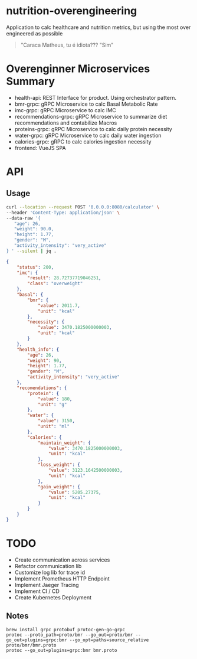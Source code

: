 # nutrition-overengineering
Application to calc healthcare and nutrition metrics, but using the most over engineered as possible

> "Caraca Matheus, tu é idiota??? 
> "Sim"


# Overenginner Microservices Summary

* health-api: REST Interface for product. Using orchestrator pattern. 
* bmr-grpc: gRPC Microservice to calc Basal Metabolic Rate
* imc-grpc: gRPC Microservice to calc IMC 
* recommendations-grpc: gRPC Microservice to summarize diet recommendations and contabilize Macros
* proteins-grpc: gRPC Microservice to calc daily protein necessity
* water-grpc: gRPC Microservice to calc daily water ingestion
* calories-grpc: gRPC to calc calories ingestion necessity
* frontend: VueJS SPA

# API  

## Usage 

```bash
curl --location --request POST '0.0.0.0:8080/calculator' \
--header 'Content-Type: application/json' \
--data-raw '{ 
   "age": 26,
   "weight": 90.0,
   "height": 1.77,
   "gender": "M", 
   "activity_intensity": "very_active"
} ' --silent | jq .
```

```json
{
    "status": 200,
    "imc": {
        "result": 28.72737719046251,
        "class": "overweight"
    },
    "basal": {
        "bmr": {
            "value": 2011.7,
            "unit": "kcal"
        },
        "necessity": {
            "value": 3470.1825000000003,
            "unit": "kcal"
        }
    },
    "health_info": {
        "age": 26,
        "weight": 90,
        "height": 1.77,
        "gender": "M",
        "activity_intensity": "very_active"
    },
    "recomendations": {
        "protein": {
            "value": 180,
            "unit": "g"
        },
        "water": {
            "value": 3150,
            "unit": "ml"
        },
        "calories": {
            "maintain_weight": {
                "value": 3470.1825000000003,
                "unit": "kcal"
            },
            "loss_weight": {
                "value": 3123.1642500000003,
                "unit": "kcal"
            },
            "gain_weight": {
                "value": 5205.27375,
                "unit": "kcal"
            }
        }
    }
}
```

# TODO
* Create communication across services 
* Refactor communication lib 
* Customize log lib for trace id
* Implement Prometheus HTTP Endpoint
* Implement Jaeger Tracing
* Implement CI / CD 
* Create Kubernetes Deployment

## Notes 

```
brew install grpc protobuf protoc-gen-go-grpc
protoc --proto_path=proto/bmr --go_out=proto/bmr --go_out=plugins=grpc:bmr --go_opt=paths=source_relative proto/bmr/bmr.proto
protoc --go_out=plugins=grpc:bmr bmr.proto
```